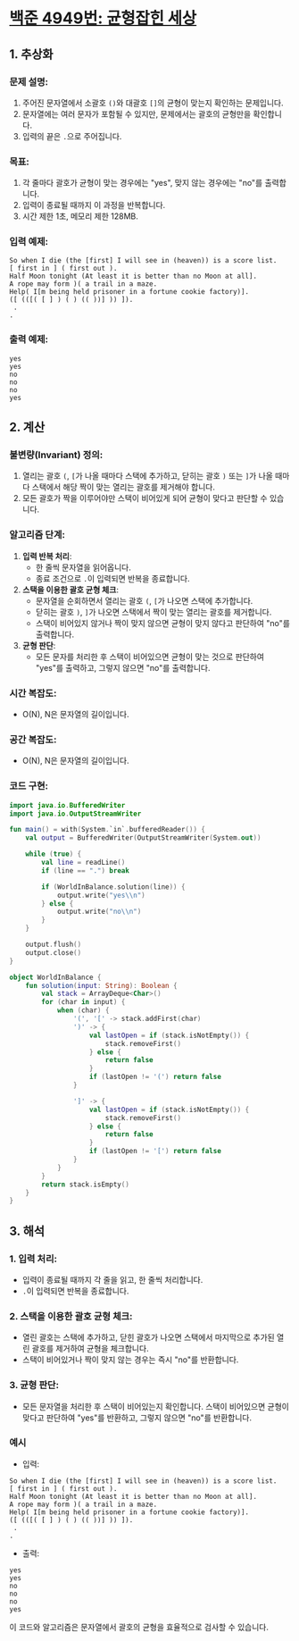 # [백준 4949번: 균형잡힌 세상](https://www.acmicpc.net/problem/4949)

## 1. 추상화

### 문제 설명:

1. 주어진 문자열에서 소괄호 `()`와 대괄호 `[]`의 균형이 맞는지 확인하는 문제입니다.
2. 문자열에는 여러 문자가 포함될 수 있지만, 문제에서는 괄호의 균형만을 확인합니다.
3. 입력의 끝은 `.`으로 주어집니다.

### 목표:

1. 각 줄마다 괄호가 균형이 맞는 경우에는 "yes", 맞지 않는 경우에는 "no"를 출력합니다.
2. 입력이 종료될 때까지 이 과정을 반복합니다.
3. 시간 제한 1초, 메모리 제한 128MB.

### 입력 예제:

```
So when I die (the [first] I will see in (heaven)) is a score list.
[ first in ] ( first out ).
Half Moon tonight (At least it is better than no Moon at all].
A rope may form )( a trail in a maze.
Help( I[m being held prisoner in a fortune cookie factory)].
([ (([( [ ] ) ( ) (( ))] )) ]).
 .
.

```

### 출력 예제:

```
yes
yes
no
no
no
yes

```

## 2. 계산

### 불변량(Invariant) 정의:

1. 열리는 괄호 `(`, `[`가 나올 때마다 스택에 추가하고, 닫히는 괄호 `)` 또는 `]`가 나올 때마다 스택에서 해당 짝이 맞는 열리는 괄호를 제거해야 합니다.
2. 모든 괄호가 짝을 이루어야만 스택이 비어있게 되어 균형이 맞다고 판단할 수 있습니다.

### 알고리즘 단계:

1. **입력 반복 처리**:
   - 한 줄씩 문자열을 읽어옵니다.
   - 종료 조건으로 `.`이 입력되면 반복을 종료합니다.
2. **스택을 이용한 괄호 균형 체크**:
   - 문자열을 순회하면서 열리는 괄호 `(`, `[`가 나오면 스택에 추가합니다.
   - 닫히는 괄호 `)`, `]`가 나오면 스택에서 짝이 맞는 열리는 괄호를 제거합니다.
   - 스택이 비어있지 않거나 짝이 맞지 않으면 균형이 맞지 않다고 판단하여 "no"를 출력합니다.
3. **균형 판단**:
   - 모든 문자를 처리한 후 스택이 비어있으면 균형이 맞는 것으로 판단하여 "yes"를 출력하고, 그렇지 않으면 "no"를 출력합니다.

### 시간 복잡도:

- O(N), N은 문자열의 길이입니다.

### 공간 복잡도:

- O(N), N은 문자열의 길이입니다.

### 코드 구현:

```kotlin
import java.io.BufferedWriter
import java.io.OutputStreamWriter

fun main() = with(System.`in`.bufferedReader()) {
    val output = BufferedWriter(OutputStreamWriter(System.out))

    while (true) {
        val line = readLine()
        if (line == ".") break

        if (WorldInBalance.solution(line)) {
            output.write("yes\\n")
        } else {
            output.write("no\\n")
        }
    }

    output.flush()
    output.close()
}

object WorldInBalance {
    fun solution(input: String): Boolean {
        val stack = ArrayDeque<Char>()
        for (char in input) {
            when (char) {
                '(', '[' -> stack.addFirst(char)
                ')' -> {
                    val lastOpen = if (stack.isNotEmpty()) {
                        stack.removeFirst()
                    } else {
                        return false
                    }
                    if (lastOpen != '(') return false
                }

                ']' -> {
                    val lastOpen = if (stack.isNotEmpty()) {
                        stack.removeFirst()
                    } else {
                        return false
                    }
                    if (lastOpen != '[') return false
                }
            }
        }
        return stack.isEmpty()
    }
}

```

## 3. 해석

### 1. **입력 처리**:

- 입력이 종료될 때까지 각 줄을 읽고, 한 줄씩 처리합니다.
- `.`이 입력되면 반복을 종료합니다.

### 2. **스택을 이용한 괄호 균형 체크**:

- 열린 괄호는 스택에 추가하고, 닫힌 괄호가 나오면 스택에서 마지막으로 추가된 열린 괄호를 제거하여 균형을 체크합니다.
- 스택이 비어있거나 짝이 맞지 않는 경우는 즉시 "no"를 반환합니다.

### 3. **균형 판단**:

- 모든 문자열을 처리한 후 스택이 비어있는지 확인합니다. 스택이 비어있으면 균형이 맞다고 판단하여 "yes"를 반환하고, 그렇지 않으면 "no"를 반환합니다.

### 예시

- 입력:

```
So when I die (the [first] I will see in (heaven)) is a score list.
[ first in ] ( first out ).
Half Moon tonight (At least it is better than no Moon at all].
A rope may form )( a trail in a maze.
Help( I[m being held prisoner in a fortune cookie factory)].
([ (([( [ ] ) ( ) (( ))] )) ]).
 .
.

```

- 출력:

```
yes
yes
no
no
no
yes

```

이 코드와 알고리즘은 문자열에서 괄호의 균형을 효율적으로 검사할 수 있습니다.